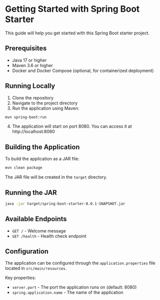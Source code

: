 # Getting Started with Spring Boot Starter

This guide will help you get started with this Spring Boot starter project.

## Prerequisites

- Java 17 or higher
- Maven 3.6 or higher
- Docker and Docker Compose (optional, for containerized deployment)

## Running Locally

1. Clone the repository
2. Navigate to the project directory
3. Run the application using Maven:

```bash
mvn spring-boot:run
```

4. The application will start on port 8080. You can access it at http://localhost:8080

## Building the Application

To build the application as a JAR file:

```bash
mvn clean package
```

The JAR file will be created in the `target` directory.

## Running the JAR

```bash
java -jar target/spring-boot-starter-0.0.1-SNAPSHOT.jar
```

## Available Endpoints

- `GET /` - Welcome message
- `GET /health` - Health check endpoint

## Configuration

The application can be configured through the `application.properties` file located in `src/main/resources`.

Key properties:

- `server.port` - The port the application runs on (default: 8080)
- `spring.application.name` - The name of the application